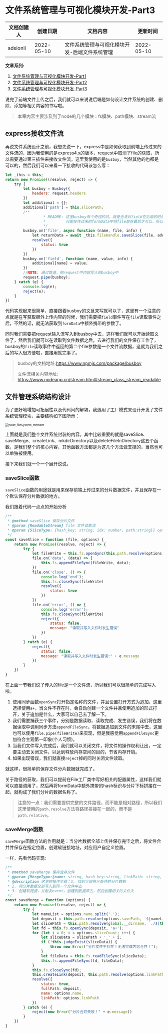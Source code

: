 # 文件系统管理与可视化模块开发-Part3

| 文档创建人 | 创建日期   | 文档内容                                      | 更新时间   |
| ---------- | ---------- | --------------------------------------------- | ---------- |
| adsionli   | 2022-05-10 | 文件系统管理与可视化模块开发-后端文件系统管理 | 2022-05-10 |

**文章系列:**

1. [文件系统管理与可视化模块开发-Part1](https://adsionli.xslease.com/page/node/drawingBedPart01)
2. [文件系统管理与可视化模块开发-Part2](https://adsionli.xslease.com/page/node/drawingBedPart02)
3. [文件系统管理与可视化模块开发-Part3](https://adsionli.xslease.com/page/node/drawingBedPart03)

说完了前端文件上传之后，我们就可以来说说后端是如何设计文件系统的创建、删除、添加等相关内容的书写啦。

>本章内容主要涉及到了node的几个模块：fs模块、path模块、stream流

## express接收文件流

再说文件系统设计之前，我想先说一下，express中是如何获取到前端上传过来的文件流的，因为我使用的是express4.x的版本，request中取消了file的获取，所以需要通过第三插件来接收文件流，这里我使用的是`busboy`，当然其他的也都是可以的，然后我们可以来看一下接收的代码该怎么写：

```js
let _this = this;
return new Promise((resolve, reject) => {
    try {
        let busboy = Busboy({
            headers: request.headers
        })
        let additional = {};
        additional['path'] = this.slicePath;
        /**
                 * README: 这里busboy有个奇怪的坑，就是无法对field在后面的时候进行处理，
                 *         只能在传过来的formData中将file放在最后才可以，所以传过来的时候要注意一下
                 */
        busboy.on('file', async function (name, file, info) {
            let returnData = await _this.fileHandle.saveSlice(file, additional);
            resolve({
                status: true
            })
        })
        busboy.on('field', function (name, value, info) {
            additional[name] = value;
        })
        //NOTE: 通过管道，把request中内容写入到busboy中
        request.pipe(busboy);
    } catch (e) {
        console.log(e);
        reject(e);
    }
})
```

代码实现起来很简单，直接跟着busboy的文旦来写就可以了，这里有一个注意的点就是在写获取额外上传内容的时候，我们需要把`field`事件写在`file`读取事件之后，不然的话，就无法获取到`formData`中额外携带的参数了。

同时我们需要把request输入流写入到busboy中去，这样我们就可以开始读取文件了，然后我们就可以在读取到文件数据之后，去进行我们的文件保存工作了，busboy的`file`读取事件中返回的第二个file参数是一个文件流数据，这就为我们之后的写入很方便啦，直接用就完事了。

> busboy的文档地址:https://www.npmjs.com/package/busboy
>
> 文件流相关内容地址: https://www.nodeapp.cn/stream.html#stream_class_stream_readable

## 文件管理系统结构设计

为了更好地增加可拓展性以及代码间的解耦，我选用了工厂模式来设计开发了文件系统管理模块，主要结构如下图所示：

<img src="../../image/node/file_bed/part3/node_fileSystem_member.png" alt="node_fileSystem_member" style="zoom: 67%;" />

上面就是我们整个文件系统封装的内容。其中比较重要的就是saveSlice、saveMerge、createLink、mkdirDirectory以及deleteFileInDirectory这五个函数，是我们整个的核心内容，其他函数方法都是为这几个方法做支撑的，当然也可以单独被使用。

接下来我们就一个一个展开说说。

### saveSlice函数

`saveSlice`函数的用途就是用来保存前端上传过来的分片数据文件，并且保存在一个默认保存分片数据的地方。

我们跟着代码一点点的开始分析

```js
/**
 * @method saveSlice 保存分片文件
 * @param {ReadableStream} file 文件读取流
 * @param {SliceType: {hash_key: string, idx: number, path:string}} options 配置属性
 */
const saveSlice = function (file, options) {
    return new Promise((resolve, reject) => {
        try {
            let fileWrite = this.fs.openSync(this.path.resolve(options.path, `./${options.hash_key}_${options.idx}`), 'a+');
            file.on('data', (data) => {
                this.fs.appendFileSync(fileWrite, data);
            })
            file.on('close', () => {
                console.log('end');
                this.fs.closeSync(fileWrite)
                resolve({
                    status: true
                })
            })
            file.on('error', () => {
                console.log('error');
                this.fs.closeSync(fileWrite)
                reject({
                    status: false,
                    message: "读取并写入文件时发生错误"
                })
            })
        } catch (e) {
            reject({
                status: false,
                message: "读取并写入文件时发生错误:" + e.message
            })
        }
    })
}
```

在上面一节我们说了传入的file是一个文件流，所以我们可以很简单的完成写入啦。

1. 使用同步函数`openSync`打开指定名称的文件，并且设置打开方式为追加，这里选择使用`a+`，当文件不存在时，会自动创建一个文件并且使用追加的形式打开，关于追加是什么，大家可以自己去了解一下。
2. 我们需要捕获三个事件，分别是数据读取、读取完成、发生错误，我们将在数据读取中调用同步方法`appendFileSync`，将数据追加到文件的末尾中去，这里也可以使用`file.pipe(fileWrite)`来实现，但是我感觉用`appendFileSync`更加符合主观第一印象(个人习惯)。
3. 当我们文件写入完成后，我们就可以关闭文件，将文件的操作权利让出，一定要主动去关闭文件，以达到释放内存空间的目的，节省内存开销。
4. 如果出现错误，我们就直接`reject`掉的同时关闭文件读取。

就这样，很简单的保存文件分片数据就完成了。

关于路径的获取，我们可以提前在File工厂类中写好相关的配置属性，这样我们就可以直接调用了，然后再将formData中额外携带的hash标识与分片下标拼接在一起，就构成了我们分片的数据名称了。

> 注意的一点：我们需要提供完整的文件路径，而不能是相对路径，所以我们这里使用的`path.resolve`方法将路径拼接在一起的，而不是`path.relative`。

### saveMerge函数

`saveMerge`函数方法的作用就是：当分片数据全部上传并保存完毕之后，将文件合并并保存在指定位置，创建软链接地址，对应用户自定义位置。

一样，先看代码实现:

```js
/**
 * @method saveMerge 保存合并文件
 * @param {MergeType:{name: string, hash_key:string, linkPath: string, savePath: string, sliceCount: number, type: string}} options 传入数据
 * @description 这里的操作步骤：1. 找到全部符合条件的分片数据
 * 2. 将分片数据全部写入到同一个文件中去
 * 3. 创建软链接，并触发event，创建到数据库去，然后创建相关的文件夹
 */
const saveMerge = function (options) {
    return new Promise((resolve, reject) => {
        try {
            let nameList = options.name.split('.');
            let deposit = this.path.resolve(options.savePath, `${nameList[0]}_${options.hash_key}.${nameList[1]}`);
            let slicePath = this.path.resolve(global.__dirname, `./${this.config.slice}`, options.hash_key);
            let fd = this.fs.openSync(deposit, 'a+');
            for (let i = 0; i < options.sliceCount; i++) {
                let sliceData = slicePath + '_' + i;
                if (!this.judgeExist(sliceData)) {
                    throw new Error("分片文件不存在！无法完成内容合并！");
                }
                let fileData = this.fs.readFileSync(sliceData);
                this.fs.appendFileSync(fd, fileData);
            }
            this.fs.closeSync(fd);
            this.createLink(deposit, this.path.resolve(options.linkPath, options.name))
            resolve({
                status: true,
                fullPath: deposit,
                name: options.name,
                linkPath: options.linkPath
            })
        } catch (e) {
            reject(new Error("分片合并失败！" + e.message))
        }
    })
}
```

